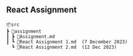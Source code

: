 ## React Assignment
    📦src
    ┣ 📂assignment
    ┃ ┣ 📜Assignment.md
    ┃ ┗ 📜React Assignment 1.md  (7 December 2023)
      ┗ 📜React Assignment 2.md  (12 Dec 2023)